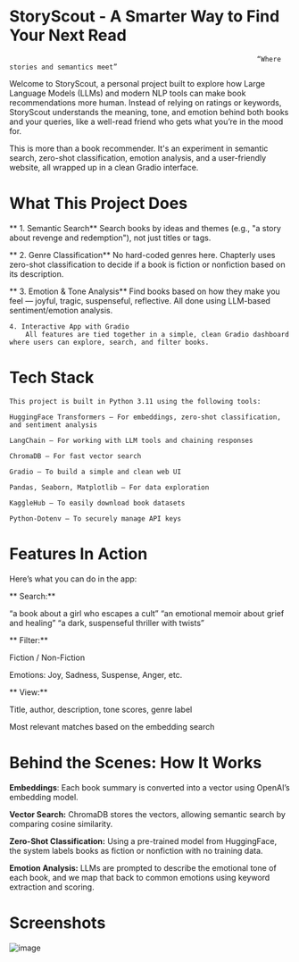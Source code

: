 # StoryScout - A Smarter Way to Find Your Next Read
                                                                  “Where stories and semantics meet”
                                                                  
Welcome to StoryScout, a personal project built to explore how Large Language Models (LLMs) and modern NLP tools can make book recommendations more human. Instead of relying on ratings or keywords, StoryScout understands the meaning, tone, and emotion behind both books and your queries, like a well-read friend who gets what you’re in the mood for.

This is more than a book recommender. It's an experiment in semantic search, zero-shot classification, emotion analysis, and a user-friendly website, all wrapped up in a clean Gradio interface.

 # What This Project Does
   ** 1. Semantic Search**
        Search books by ideas and themes (e.g., "a story about revenge and redemption"), not just titles or tags.
    
   ** 2. Genre Classification**
        No hard-coded genres here. Chapterly uses zero-shot classification to decide if a book is fiction or nonfiction based on its description.
    
   ** 3. Emotion & Tone Analysis**
        Find books based on how they make you feel — joyful, tragic, suspenseful, reflective. All done using LLM-based sentiment/emotion analysis.
    
    4. Interactive App with Gradio
        All features are tied together in a simple, clean Gradio dashboard where users can explore, search, and filter books.
    

# Tech Stack
    This project is built in Python 3.11 using the following tools:
    
    HuggingFace Transformers – For embeddings, zero-shot classification, and sentiment analysis
    
    LangChain – For working with LLM tools and chaining responses
    
    ChromaDB – For fast vector search
    
    Gradio – To build a simple and clean web UI
    
    Pandas, Seaborn, Matplotlib – For data exploration
    
    KaggleHub – To easily download book datasets
    
    Python-Dotenv – To securely manage API keys


# Features In Action
  Here’s what you can do in the app:

 ** Search:**
  
  “a book about a girl who escapes a cult”
  “an emotional memoir about grief and healing”
  “a dark, suspenseful thriller with twists”
  
 ** Filter:**
  
  Fiction / Non-Fiction
  
  Emotions: Joy, Sadness, Suspense, Anger, etc.
  
**  View:**
  
  Title, author, description, tone scores, genre label
  
  Most relevant matches based on the embedding search


 # Behind the Scenes: How It Works

**Embeddings**: Each book summary is converted into a vector using OpenAI’s embedding model.

**Vector Search:** ChromaDB stores the vectors, allowing semantic search by comparing cosine similarity.

**Zero-Shot Classification:** Using a pre-trained model from HuggingFace, the system labels books as fiction or nonfiction with no training data.

**Emotion Analysis:** LLMs are prompted to describe the emotional tone of each book, and we map that back to common emotions using keyword extraction and scoring.

# Screenshots
![image](https://github.com/user-attachments/assets/203deba3-671c-40ca-ba3c-cb7b48ea3faf)
